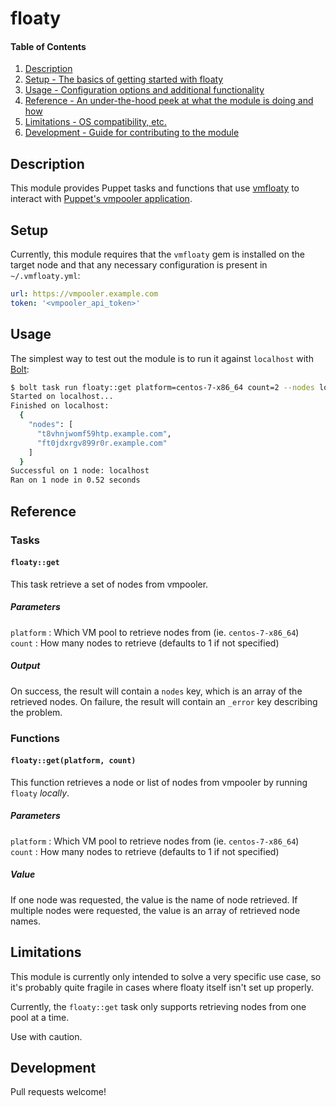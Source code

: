 # floaty

#### Table of Contents

1. [Description](#description)
2. [Setup - The basics of getting started with floaty](#setup)
3. [Usage - Configuration options and additional functionality](#usage)
4. [Reference - An under-the-hood peek at what the module is doing and how](#reference)
5. [Limitations - OS compatibility, etc.](#limitations)
6. [Development - Guide for contributing to the module](#development)

## Description

This module provides Puppet tasks and functions that use [vmfloaty](https://github.com/briancain/vmfloaty) to interact with [Puppet's vmpooler application](https://github.com/puppetlabs/vmpooler).

## Setup

Currently, this module requires that the `vmfloaty` gem is installed on the target node and that any necessary configuration is present in `~/.vmfloaty.yml`:

```yaml
url: https://vmpooler.example.com
token: '<vmpooler_api_token>'
```

## Usage

The simplest way to test out the module is to run it against `localhost` with [Bolt](https://github.com/puppetlabs/bolt):

```sh
$ bolt task run floaty::get platform=centos-7-x86_64 count=2 --nodes localhost
Started on localhost...
Finished on localhost:
  {
    "nodes": [
      "t8vhnjwomf59htp.example.com",
      "ft0jdxrgv899r0r.example.com"
    ]
  }
Successful on 1 node: localhost
Ran on 1 node in 0.52 seconds
```

## Reference

### Tasks

#### `floaty::get`

This task retrieve a set of nodes from vmpooler.

##### Parameters

`platform` : Which VM pool to retrieve nodes from (ie. `centos-7-x86_64`)  
`count` : How many nodes to retrieve (defaults to 1 if not specified)

##### Output

On success, the result will contain a `nodes` key, which is an array of the retrieved nodes. On failure, the result will contain an `_error` key describing the problem.

### Functions

#### `floaty::get(platform, count)`

This function retrieves a node or list of nodes from vmpooler by running `floaty` *locally*.

##### Parameters

`platform` : Which VM pool to retrieve nodes from (ie. `centos-7-x86_64`)  
`count` : How many nodes to retrieve (defaults to 1 if not specified)

##### Value

If one node was requested, the value is the name of node retrieved. If multiple nodes were requested, the value is an array of retrieved node names.

## Limitations

This module is currently only intended to solve a very specific use case, so it's probably quite fragile in cases where floaty itself isn't set up properly.

Currently, the `floaty::get` task only supports retrieving nodes from one pool at a time.

Use with caution.

## Development

Pull requests welcome!
